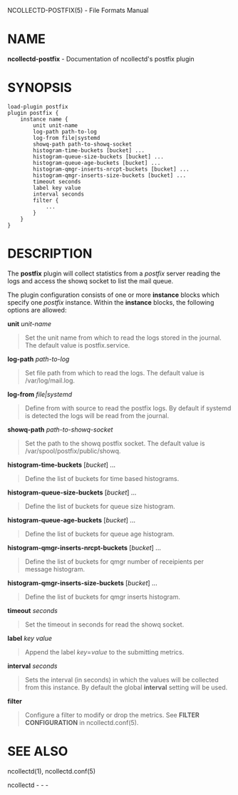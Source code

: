 NCOLLECTD-POSTFIX(5) - File Formats Manual

# NAME

**ncollectd-postfix** - Documentation of ncollectd's postfix plugin

# SYNOPSIS

	load-plugin postfix
	plugin postfix {
	    instance name {
	        unit unit-name
	        log-path path-to-log
	        log-from file|systemd
	        showq-path path-to-showq-socket
	        histogram-time-buckets [bucket] ...
	        histogram-queue-size-buckets [bucket] ...
	        histogram-queue-age-buckets [bucket] ...
	        histogram-qmgr-inserts-nrcpt-buckets [bucket] ...
	        histogram-qmgr-inserts-size-buckets [bucket] ...
	        timeout seconds
	        label key value
	        interval seconds
	        filter {
	            ...
	        }
	    }
	}

# DESCRIPTION

The **postfix** plugin will collect statistics from a *postfix* server
reading the logs and access the showq socket to list the mail queue.

The plugin configuration consists of one or more **instance** blocks which
specify one *postfix* instance.
Within the **instance** blocks, the following options are allowed:

**unit** *unit-name*

> Set the unit name from which to read the logs stored in the journal.
> The default value is postfix.service.

**log-path** *path-to-log*

> Set file path from which to read the logs.
> The default value is /var/log/mail.log.

**log-from** *file|systemd*

> Define from with source to read the postfix logs.
> By default if systemd is detected the logs will be read from the journal.

**showq-path** *path-to-showq-socket*

> Set the path to the showq postfix socket.
> The default value is /var/spool/postfix/public/showq.

**histogram-time-buckets** \[*bucket*] ...

> Define the list of buckets for time based histograms.

**histogram-queue-size-buckets** \[*bucket*] ...

> Define the list of buckets for queue size histogram.

**histogram-queue-age-buckets** \[*bucket*] ...

> Define the list of buckets for queue age histogram.

**histogram-qmgr-inserts-nrcpt-buckets** \[*bucket*] ...

> Define the list of buckets for qmgr number of receipients per message histogram.

**histogram-qmgr-inserts-size-buckets** \[*bucket*] ...

> Define the list of buckets for qmgr inserts histogram.

**timeout** *seconds*

> Set the timeout in seconds for read the showq socket.

**label** *key* *value*

> Append the label *key*=*value* to the submitting metrics.

**interval** *seconds*

> Sets the interval (in seconds) in which the values will be collected from this
> instance.
> By default the global **interval** setting will be used.

**filter**

> Configure a filter to modify or drop the metrics.
> See **FILTER CONFIGURATION** in
> ncollectd.conf(5).

# SEE ALSO

ncollectd(1),
ncollectd.conf(5)

ncollectd - - -
